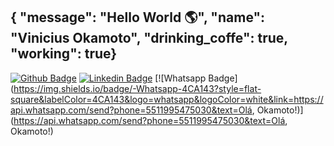 ## { "message": "Hello World :earth_americas:",  "name": "Vinicius Okamoto",  "drinking_coffe": true,  "working": true} 

[![Github Badge](https://img.shields.io/badge/-Github-000?style=flat-square&logo=Github&logoColor=white&link=https://github.com/viniokamoto)](https://github.com/viniokamoto)
[![Linkedin Badge](https://img.shields.io/badge/-LinkedIn-blue?style=flat-square&logo=Linkedin&logoColor=white&link=https://www.linkedin.com/in/vinicius-okamoto)](https://www.linkedin.com/in/vinicius-okamoto)
[![Whatsapp Badge](https://img.shields.io/badge/-Whatsapp-4CA143?style=flat-square&labelColor=4CA143&logo=whatsapp&logoColor=white&link=https://api.whatsapp.com/send?phone=5511995475030&text=Olá, Okamoto!)](https://api.whatsapp.com/send?phone=5511995475030&text=Olá, Okamoto!)
<!--
**ViniOkamoto/ViniOkamoto** is a ✨ _special_ ✨ repository because its `README.md` (this file) appears on your GitHub profile.

A Japanese boy, full stack programmer, fan of flutter, javascript and typescript, passionate about UI and UX, lover of nature and geek culture.

- 🔭 I’m currently discover and
- 🌱 I’m currently learning ...
- 👯 I’m looking to collaborate on ...
- 🤔 I’m looking for help with ...
- 💬 Ask me about ...
- 📫 How to reach me: you can find me by my email leo_kamoto@outlook.com ...
- ⚡ See
